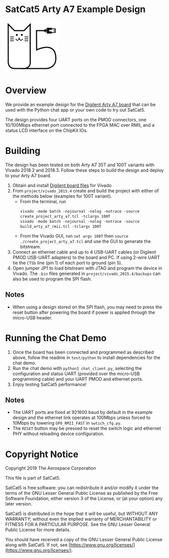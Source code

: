 # SatCat5 Arty A7 Example Design

![SatCat5 Logo](images/satcat5.svg)


# Overview

We provide an example design for the [Digilent Arty A7 board](https://reference.digilentinc.com/reference/programmable-logic/arty-a7/start) that can be used with the Python chat app or your own code to try out SatCat5.

The design provides four UART ports on the PMOD connectors, one 10/100Mbps ethernet port connected to the FPGA MAC over RMII, and a status LCD interface on the ChipKit IOs.


# Building

The design has been tested on both Arty A7 35T and 100T variants with Vivado 2018.2 and 2018.3.
Follow these steps to build the design and deploy to your Arty A7 board.

1. Obtain and install [Digilent board files](https://reference.digilentinc.com/vivado/installing-vivado/start) for Vivado
1. From `project/vivado_2015.4` create and build the project with either of the methods below (examples for 100T variant).
    * From the terminal, run
        ```
        vivado -mode batch -nojournal -nolog -notrace -source create_project_arty_a7.tcl -tclargs 100T
        vivado -mode batch -nojournal -nolog -notrace -source build_arty_a7_rmii.tcl -tclargs 100T
        ```
    * From the Vivado GUI, run `set argv 100T` then `source ./create_project_arty_a7.tcl` and use the GUI to generate the bitstream.
1. Connect an ethernet cable and up to 4 USB-UART cables (or Digilent PMOD USB-UART adapters) to the board and PC.
If using 2-wire UART tie the `CTSb` line (pin 1) of each port to ground (pin 5).
1. Open jumper JP1 to load bitstream with JTAG and program the device in Vivado.
The `.bin` files generated in `project/vivado_2015.4/backups` can also be used to program the SPI flash.

## Notes
* When using a design stored on the SPI flash, you may need to press the reset button after powering the board if power is applied through the micro-USB header.

# Running the Chat Demo

1. Once the board has been connected and programmed as described above, follow the readme in `test/python` to install dependencies for the chat demo.
1. Run the chat demo with `python3 chat_client.py`, selecting the configuration and status UART (provided over the micro-USB programming cable) and your UART PMOD and ethernet ports.
1. Enjoy testing SatCat5 performance!

## Notes
* The UART ports are fixed at 921600 baud by default in the example design and the ethernet link operates at 100Mbps unless forced to 10Mbps by lowering `GPO_RMII_FAST` in `swtich_cfg.py`.
* The `RESET` button may be pressed to reset the switch logic and ethernet PHY without reloading device configuration.


# Copyright Notice

Copyright 2019 The Aerospace Corporation

This file is part of SatCat5.

SatCat5 is free software: you can redistribute it and/or modify it under
the terms of the GNU Lesser General Public License as published by the
Free Software Foundation, either version 3 of the License, or (at your
option) any later version.

SatCat5 is distributed in the hope that it will be useful, but WITHOUT
ANY WARRANTY; without even the implied warranty of MERCHANTABILITY or
FITNESS FOR A PARTICULAR PURPOSE.  See the GNU Lesser General Public
License for more details.

You should have received a copy of the GNU Lesser General Public License
along with SatCat5.  If not, see [https://www.gnu.org/licenses/](https://www.gnu.org/licenses/).
